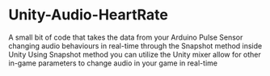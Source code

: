 # Unity-Audio-HeartRate
A small bit of code that takes the data from your Arduino Pulse Sensor changing audio behaviours in real-time through the Snapshot method inside Unity 
Using Snapshot method you can utilize the Unity mixer allow for other in-game parameters to change audio in your game in real-time
